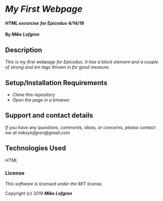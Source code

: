 # _My First Webpage_

#### _HTML excercise for Epicodus 4/14/19_

#### By _**Mike Lofgren**_

## Description

_This is my first webpage for Epicodus. It has a block element and a couple of
  strong and em tags thrown in for good measure._

## Setup/Installation Requirements

* _Clone this repository_
* _Open the page in a browser_

## Support and contact details

_If you have any questions, comments, ideas, or concerns, please contact me at
mikeylofgren@gmail.com_

## Technologies Used

_HTML_

### License

*This software is licensed under the MIT license.*

Copyright (c) 2019 **_Mike Lofgren_**
